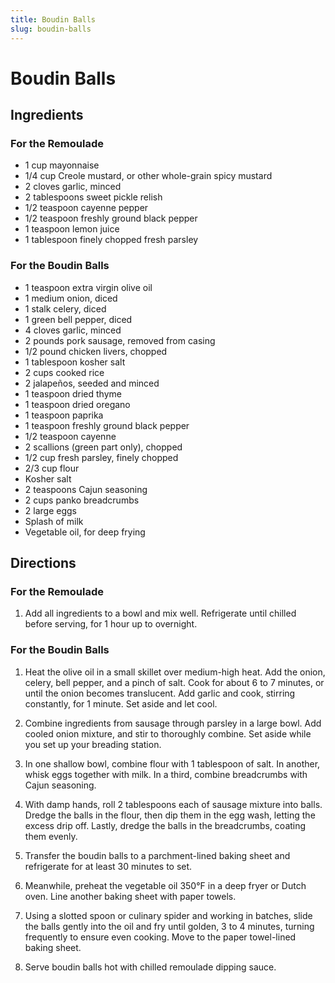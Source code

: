 ```yaml
---
title: Boudin Balls
slug: boudin-balls
---
```


# Boudin Balls

## Ingredients

### For the Remoulade
- 1 cup mayonnaise
- 1/4 cup Creole mustard, or other whole-grain spicy mustard
- 2 cloves garlic, minced
- 2 tablespoons sweet pickle relish
- 1/2 teaspoon cayenne pepper
- 1/2 teaspoon freshly ground black pepper
- 1 teaspoon lemon juice
- 1 tablespoon finely chopped fresh parsley

### For the Boudin Balls
- 1 teaspoon extra virgin olive oil
- 1 medium onion, diced
- 1 stalk celery, diced
- 1 green bell pepper, diced
- 4 cloves garlic, minced
- 2 pounds pork sausage, removed from casing
- 1/2 pound chicken livers, chopped
- 1 tablespoon kosher salt
- 2 cups cooked rice
- 2 jalapeños, seeded and minced
- 1 teaspoon dried thyme
- 1 teaspoon dried oregano
- 1 teaspoon paprika
- 1 teaspoon freshly ground black pepper
- 1/2 teaspoon cayenne
- 2 scallions (green part only), chopped
- 1/2 cup fresh parsley, finely chopped
- 2/3 cup flour
- Kosher salt
- 2 teaspoons Cajun seasoning
- 2 cups panko breadcrumbs
- 2 large eggs
- Splash of milk
- Vegetable oil, for deep frying

## Directions

### For the Remoulade
1. Add all ingredients to a bowl and mix well. Refrigerate until chilled before serving, for 1 hour up to overnight.

### For the Boudin Balls
1. Heat the olive oil in a small skillet over medium-high heat. Add the onion, celery, bell pepper, and a pinch of salt. Cook for about 6 to 7 minutes, or until the onion becomes translucent. Add garlic and cook, stirring constantly, for 1 minute. Set aside and let cool.

2. Combine ingredients from sausage through parsley in a large bowl. Add cooled onion mixture, and stir to thoroughly combine. Set aside while you set up your breading station.

3. In one shallow bowl, combine flour with 1 tablespoon of salt. In another, whisk eggs together with milk. In a third, combine breadcrumbs with Cajun seasoning.

4. With damp hands, roll 2 tablespoons each of sausage mixture into balls. Dredge the balls in the flour, then dip them in the egg wash, letting the excess drip off. Lastly, dredge the balls in the breadcrumbs, coating them evenly.

5. Transfer the boudin balls to a parchment-lined baking sheet and refrigerate for at least 30 minutes to set.

6. Meanwhile, preheat the vegetable oil 350°F in a deep fryer or Dutch oven. Line another baking sheet with paper towels.

7. Using a slotted spoon or culinary spider and working in batches, slide the balls gently into the oil and fry until golden, 3 to 4 minutes, turning frequently to ensure even cooking. Move to the paper towel-lined baking sheet.

8. Serve boudin balls hot with chilled remoulade dipping sauce.